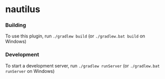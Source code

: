 # nautilus

### Building

To use this plugin, run `./gradlew build` (or `./gradlew.bat build` on Windows)

### Development

To start a development server, run `./gradlew runServer` (or `./gradlew.bat runServer` on Windows)